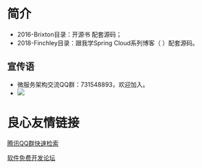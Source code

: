 # 简介

* 2016-Brixton目录：开源书  配套源码；
* 2018-Finchley目录：跟我学Spring Cloud系列博客（ ）配套源码。



## 宣传语

* 微服务架构交流QQ群：731548893，欢迎加入。
* ![](ad.png)





 # 良心友情链接

[腾讯QQ群快速检索](http://u.720life.cn/s/8cf73f7c)

[软件免费开发论坛](http://u.720life.cn/s/bbb01dc0)